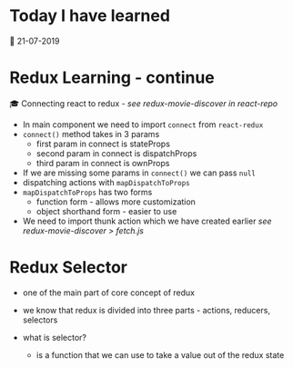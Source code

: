 # Today I have learned

:calendar: 21-07-2019

# Redux Learning - continue

:mortar_board: Connecting react to redux - _see redux-movie-discover in react-repo_

* In main component we need to import ```connect``` from ```react-redux```
* ```connect()``` method takes in 3 params
  - first param in connect is stateProps
  - second param in connect is dispatchProps
  - third param in connect is ownProps
* If we are missing some params in ```connect()``` we can pass ```null```
* dispatching actions with ```mapDispatchToProps```
* ```mapDispatchToProps``` has two forms
  - function form - allows more customization
  - object shorthand form - easier to use
* We need to import thunk action which we have created earlier _see redux-movie-discover > fetch.js_

# Redux Selector
- one of the main part of core concept of redux
- we know that redux is divided into three parts - actions, reducers, selectors

- what is selector?
  - is a function that we can use to take a value out of the redux state
